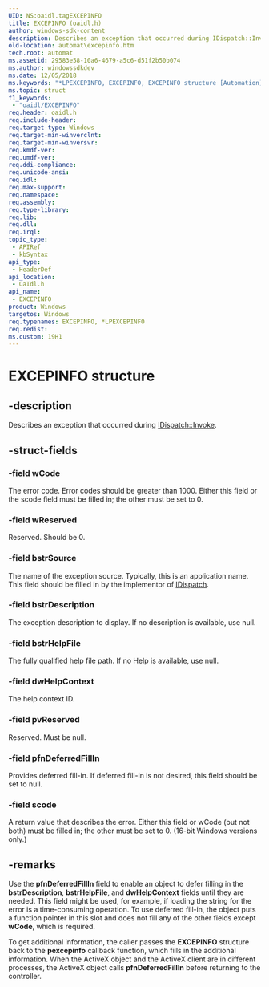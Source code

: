 ```yaml
---
UID: NS:oaidl.tagEXCEPINFO
title: EXCEPINFO (oaidl.h)
author: windows-sdk-content
description: Describes an exception that occurred during IDispatch::Invoke.
old-location: automat\excepinfo.htm
tech.root: automat
ms.assetid: 29583e58-10a6-4679-a5c6-d51f2b50b074
ms.author: windowssdkdev
ms.date: 12/05/2018
ms.keywords: "*LPEXCEPINFO, EXCEPINFO, EXCEPINFO structure [Automation], LPEXCEPINFO, LPEXCEPINFO structure pointer [Automation], _oa96_EXCEPINFO, automat.excepinfo, oaidl/EXCEPINFO, oaidl/LPEXCEPINFO"
ms.topic: struct
f1_keywords: 
 - "oaidl/EXCEPINFO"
req.header: oaidl.h
req.include-header: 
req.target-type: Windows
req.target-min-winverclnt: 
req.target-min-winversvr: 
req.kmdf-ver: 
req.umdf-ver: 
req.ddi-compliance: 
req.unicode-ansi: 
req.idl: 
req.max-support: 
req.namespace: 
req.assembly: 
req.type-library: 
req.lib: 
req.dll: 
req.irql: 
topic_type:
 - APIRef
 - kbSyntax
api_type:
 - HeaderDef
api_location:
 - OaIdl.h
api_name:
 - EXCEPINFO
product: Windows
targetos: Windows
req.typenames: EXCEPINFO, *LPEXCEPINFO
req.redist: 
ms.custom: 19H1
---
```


# EXCEPINFO structure


## -description


Describes an exception that occurred during <a href="https://docs.microsoft.com/previous-versions/windows/desktop/api/oaidl/nf-oaidl-idispatch-invoke">IDispatch::Invoke</a>.


## -struct-fields




### -field wCode

The error code. Error codes should be greater than 1000. Either this field or the scode field must be filled in; the other must be set to 0.


### -field wReserved

Reserved. Should be 0.


### -field bstrSource

The name of the exception source. Typically, this is an application name. This field should be filled in by the implementor of <a href="https://docs.microsoft.com/previous-versions/windows/desktop/api/oaidl/nn-oaidl-idispatch">IDispatch</a>.


### -field bstrDescription

The exception description to display. If no description is available, use null.


### -field bstrHelpFile

The fully qualified help file path. If no Help is available, use null.


### -field dwHelpContext

The help context ID.


### -field pvReserved

Reserved. Must be null.


### -field pfnDeferredFillIn

Provides deferred fill-in. If deferred fill-in is not desired, this field should be set to null.



### -field scode

A return value that describes the error. Either this field or wCode (but not both) must be filled in; the other must be set to 0. (16-bit Windows versions only.)



## -remarks



Use the <b>pfnDeferredFillIn</b> field to enable an object to defer filling in the <b>bstrDescription</b>, <b>bstrHelpFile</b>, and <b>dwHelpContext</b> fields until they are needed. This field might be used, for example, if loading the string for the error is a time-consuming operation. To use deferred fill-in, the object puts a function pointer in this slot and does not fill any of the other fields except <b>wCode</b>, which is required.

To get additional information, the caller passes the <b>EXCEPINFO</b> structure back to the <b>pexcepinfo</b> callback function, which fills in the additional information. When the ActiveX object and the ActiveX client are in different processes, the ActiveX object calls <b>pfnDeferredFillIn</b> before returning to the controller.




